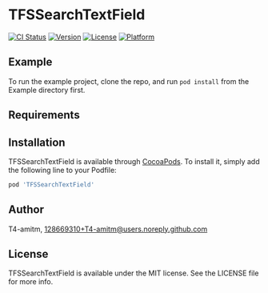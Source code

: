 # TFSSearchTextField

[![CI Status](https://img.shields.io/travis/T4-amitm/TFSSearchTextField.svg?style=flat)](https://travis-ci.org/T4-amitm/TFSSearchTextField)
[![Version](https://img.shields.io/cocoapods/v/TFSSearchTextField.svg?style=flat)](https://cocoapods.org/pods/TFSSearchTextField)
[![License](https://img.shields.io/cocoapods/l/TFSSearchTextField.svg?style=flat)](https://cocoapods.org/pods/TFSSearchTextField)
[![Platform](https://img.shields.io/cocoapods/p/TFSSearchTextField.svg?style=flat)](https://cocoapods.org/pods/TFSSearchTextField)

## Example

To run the example project, clone the repo, and run `pod install` from the Example directory first.

## Requirements

## Installation

TFSSearchTextField is available through [CocoaPods](https://cocoapods.org). To install
it, simply add the following line to your Podfile:

```ruby
pod 'TFSSearchTextField'
```

## Author

T4-amitm, 128669310+T4-amitm@users.noreply.github.com

## License

TFSSearchTextField is available under the MIT license. See the LICENSE file for more info.
